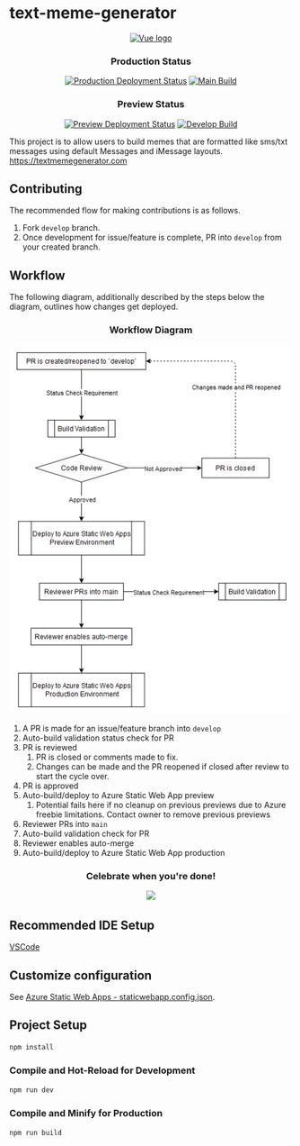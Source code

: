 # text-meme-generator

<p align="center"><a href="https://textmemegenerator.com" target="_blank" rel="noopener noreferrer"><img width="100" src="https://textmemegenerator.com/favicon.svg" alt="Vue logo"></a></p>

<h3 align="center">Production Status</h3>
<p align="center">
  <a href="https://github.com/thesftechie/text-meme-generator/actions/workflows/prod-deploy.yml"><img src="https://github.com/thesftechie/text-meme-generator/actions/workflows/prod-deploy.yml/badge.svg" alt="Production Deployment Status"></a>
  <a href="https://github.com/thesftechie/text-meme-generator/actions/workflows/prod-build.yml"><img src="https://github.com/thesftechie/text-meme-generator/actions/workflows/prod-build.yml/badge.svg" alt="Main Build"></a>
</p>

<h3 align="center">Preview Status</h3>
<p align="center">
  <a href="https://github.com/thesftechie/text-meme-generator/actions/workflows/preview-deploy.yml"><img src="https://github.com/thesftechie/text-meme-generator/actions/workflows/preview-deploy.yml/badge.svg" alt="Preview Deployment Status"></a>
  <a href="https://github.com/thesftechie/text-meme-generator/actions/workflows/develop-build.yml"><img src="https://github.com/thesftechie/text-meme-generator/actions/workflows/develop-build.yml/badge.svg" alt="Develop Build"></a>
</p>

This project is to allow users to build memes that are formatted like sms/txt messages using default Messages and iMessage layouts. https://textmemegenerator.com

## Contributing

The recommended flow for making contributions is as follows.

1. Fork `develop` branch.
1. Once development for issue/feature is complete, PR into `develop` from your created branch.

## Workflow

The following diagram, additionally described by the steps below the diagram, outlines how changes get deployed.

<div align="center">
<h3>Workflow Diagram</h3>
<div align="center"><img src="./docs/images/code-workflow.png" /></div>
</div>

1. A PR is made for an issue/feature branch into `develop`
1. Auto-build validation status check for PR
1. PR is reviewed
   1. PR is closed or comments made to fix.
   1. Changes can be made and the PR reopened if closed after review to start the cycle over.
1. PR is approved
1. Auto-build/deploy to Azure Static Web App preview
   1. Potential fails here if no cleanup on previous previews due to Azure freebie limitations. Contact owner to remove previous previews
1. Reviewer PRs into `main`
1. Auto-build validation check for PR
1. Reviewer enables auto-merge
1. Auto-build/deploy to Azure Static Web App production


<div align="center">
<h3>Celebrate when you're done!</h3>
<div align="center"><img src="https://static.wikia.nocookie.net/halo/images/a/a8/Grunt_birthday_party_by_full_on_zombie-d36leni.jpg/revision/latest?cb=20120115191434&path-prefix=es" style="height:100px" /></div>
</div>

## Recommended IDE Setup

[VSCode](https://code.visualstudio.com/)

## Customize configuration

See [Azure Static Web Apps - staticwebapp.config.json](https://learn.microsoft.com/en-us/azure/static-web-apps/configuration).

## Project Setup

```sh
npm install
```

### Compile and Hot-Reload for Development

```sh
npm run dev
```

### Compile and Minify for Production

```sh
npm run build
```
